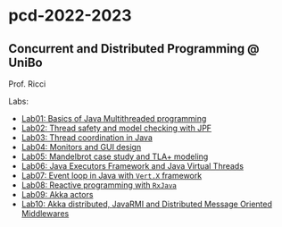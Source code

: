 # pcd-2022-2023

## Concurrent and Distributed Programming @ UniBo

Prof. Ricci

Labs:

- [Lab01: Basics of Java Multithreaded programming](./app/src/main/java/pcd/lab01/)
- [Lab02: Thread safety and model checking with JPF](./app/src/main/java/pcd/lab02/)
- [Lab03: Thread coordination in Java](./app/src/main/java/pcd/lab03/)
- [Lab04: Monitors and GUI design](./app/src/main/java/pcd/lab04/)
- [Lab05: Mandelbrot case study and TLA+ modeling](./app/src/main/java/pcd/lab05/)
- [Lab06: Java Executors Framework and Java Virtual Threads](./app/src/main/java/pcd/lab06/)
- [Lab07: Event loop in Java with `Vert.X` framework](./app/src/main/java/pcd/lab07/)
- [Lab08: Reactive programming with `RxJava`](./app/src/main/java/pcd/lab08/)
- [Lab09: Akka actors](./app/src/main/java/pcd/lab09/)
- [Lab10: Akka distributed, JavaRMI and Distributed Message Oriented Middlewares](./app/src/main/java/pcd/lab10/)
